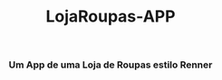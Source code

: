 <h1 align="center">LojaRoupas-APP</h1>

<br>

<h3 align="center">Um App de uma Loja de Roupas estilo Renner</h3>
